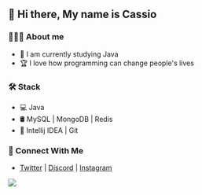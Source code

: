 <h2>👋 Hi there, My name is Cassio</h2>

<h3>👨🏻‍💻 About me</h3>

<ul>
  <li>🔭 I am currently studying Java</li>
  <li>🏆 I love how programming can change people's lives</li>
</ul>

<h3>🛠 Stack</h3>

<ul>
  <li>💻 Java </li>
  <li>🛢 MySQL | MongoDB | Redis</li>
  <li>🔧 Intellij IDEA | Git</li>
</ul>

<h3>👥 Connect With Me</h3>
  
<ul>
  <li>
    <a href="https://twitter.com/cassioamartim">Twitter</a> |
    <a href="https://discord.com/users/596867304705490944">Discord</a> |
    <a href="https://www.instagram.com/cassioamartim">Instagram</a>
  </li>
</ul>

<img src="https://github-readme-stats.vercel.app/api/top-langs/?username=cassioamartim&langs_count=12&layout=compact&theme=dark" align="left">
